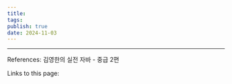 ```yaml
---
title: 
tags: 
publish: true
date: 2024-11-03
---
```




---
References: 김영한의 실전 자바 - 중급 2편

Links to this page: 